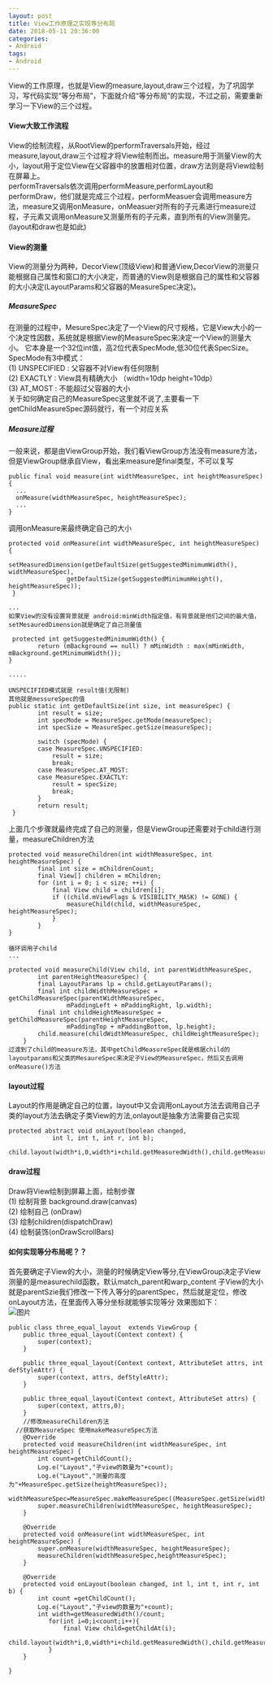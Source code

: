 ```yaml
---
layout: post
title: View工作原理之实现等分布局
date: 2018-05-11 20:36:00
categories:
- Android
tags:
- Android
---   
```


View的工作原理，也就是View的measure,layout,draw三个过程，为了巩固学习，写代码实现“等分布局”，下面就介绍“等分布局”的实现，不过之前，需要重新学习一下View的三个过程。

<!--more--> 

#### View大致工作流程  
View的绘制流程，从RootView的performTraversals开始，经过measure,layout,draw三个过程才将View绘制而出。measure用于测量View的大小，layout用于定位View在父容器中的放置相对位置，draw方法则是将View绘制在屏幕上。  
performTraversals依次调用performMeasure,performLayout和performDraw，他们就是完成三个过程，performMeasuer会调用measure方法，measure又调用onMeasure，onMeasuer对所有的子元素进行measure过程，子元素又调用onMeasure又测量所有的子元素，直到所有的View测量完。(layout和draw也是如此)  

#### View的测量  
View的测量分为两种，DecorView(顶级View)和普通View,DecorView的测量只能根据自己属性和窗口的大小决定，而普通的View则是根据自己的属性和父容器的大小决定(LayoutParams和父容器的MeasureSpec决定)。  
##### MeasureSpec  
在测量的过程中，MesureSpec决定了一个View的尺寸规格，它是View大小的一个决定性因数，系统就是根据View的MeasureSpec来决定一个View的测量大小。 它本身是一个32位int值，高2位代表SpecMode,低30位代表SpecSize。 SpecMode有3中模式：  
(1) UNSPECIFIED : 父容器不对View有任何限制  
(2) EXACTLY : View具有精确大小 （width=10dp height=10dp）  
(3) AT_MOST : 不能超过父容器的大小   
关于如何确定自己的MeasureSpec这里就不说了,主要看一下getChildMeasureSpec源码就行，有一个对应关系  
##### Measure过程  
一般来说，都是由ViewGroup开始，我们看ViewGroup方法没有measure方法，但是ViewGroup继承自View，看出来measure是final类型，不可以复写
```
public final void measure(int widthMeasureSpec, int heightMeasureSpec) {
  ...
  onMeasure(widthMeasureSpec, heightMeasureSpec);
  ...
}
```  
调用onMeasure来最终确定自己的大小  
```
protected void onMeasure(int widthMeasureSpec, int heightMeasureSpec) {
        setMeasuredDimension(getDefaultSize(getSuggestedMinimumWidth(), widthMeasureSpec),
                getDefaultSize(getSuggestedMinimumHeight(), heightMeasureSpec));
 }

...
如果View的没有设置背景就是 android:minWidth指定值，有背景就是他们之间的最大值，setMesauredDimension就是确定了自己测量值

 protected int getSuggestedMinimumWidth() {
        return (mBackground == null) ? mMinWidth : max(mMinWidth, mBackground.getMinimumWidth());
}

.....

UNSPECIFIED模式就是 result值(无限制)  
其他就是messureSpec的值
public static int getDefaultSize(int size, int measureSpec) {
        int result = size;
        int specMode = MeasureSpec.getMode(measureSpec);
        int specSize = MeasureSpec.getSize(measureSpec);

        switch (specMode) {
        case MeasureSpec.UNSPECIFIED:
            result = size;
            break;
        case MeasureSpec.AT_MOST:
        case MeasureSpec.EXACTLY:
            result = specSize;
            break;
        }
        return result;
 }
```   
上面几个步骤就最终完成了自己的测量，但是ViewGroup还需要对于child进行测量，measureChildren方法  
```
protected void measureChildren(int widthMeasureSpec, int heightMeasureSpec) {
        final int size = mChildrenCount;
        final View[] children = mChildren;
        for (int i = 0; i < size; ++i) {
            final View child = children[i];
            if ((child.mViewFlags & VISIBILITY_MASK) != GONE) {
                measureChild(child, widthMeasureSpec, heightMeasureSpec);
            }
        }
}

循环调用子child
... 

protected void measureChild(View child, int parentWidthMeasureSpec,
        int parentHeightMeasureSpec) {
        final LayoutParams lp = child.getLayoutParams();
        final int childWidthMeasureSpec = getChildMeasureSpec(parentWidthMeasureSpec,
                mPaddingLeft + mPaddingRight, lp.width);
        final int childHeightMeasureSpec = getChildMeasureSpec(parentHeightMeasureSpec,
                mPaddingTop + mPaddingBottom, lp.height);
        child.measure(childWidthMeasureSpec, childHeightMeasureSpec);
    }
过渡到了child的measure方法，其中getChildMeasureSpec就是根据child的layoutparams和父类的MesaureSpec来决定子View的MeasureSpec，然后又去调用onMeasure()方法
```  

#### layout过程  
Layout的作用是确定自己的位置，layout中又会调用onLayout方法去调用自己子类的layout方法去确定子类View的方法,onlayout是抽象方法需要自己实现    
```
protected abstract void onLayout(boolean changed,
            int l, int t, int r, int b);

child.layout(width*i,0,width*i+child.getMeasuredWidth(),child.getMeasuredHeight());
```  

#### draw过程  
Draw将View绘制到屏幕上面，绘制步骤  
(1) 绘制背景 background.draw(canvas)  
(2) 绘制自己 (onDraw)  
(3) 绘制children(dispatchDraw)  
(4) 绘制装饰(onDrawScrollBars)  

#### 如何实现等分布局呢？？  
首先要确定子View的大小，测量的时候确定View等分,在ViewGroup决定子View测量的是measurechild函数，默认match_parent和warp_content 子View的大小就是parentSzie我们修改一下传入等分的parentSpec，然后就是定位，修改onLayout方法，在里面传入等分坐标就能够实现等分 
效果图如下：  
![图片](https://img-blog.csdn.net/20180514110902793?watermark/2/text/aHR0cHM6Ly9ibG9nLmNzZG4ubmV0L3FxXzMyNTY1NTc1/font/5a6L5L2T/fontsize/400/fill/I0JBQkFCMA==/dissolve/70) 
  
```
public class three_equal_layout  extends ViewGroup {
    public three_equal_layout(Context context) {
        super(context);
    }

    public three_equal_layout(Context context, AttributeSet attrs, int defStyleAttr) {
        super(context, attrs, defStyleAttr);
    }

    public three_equal_layout(Context context, AttributeSet attrs) {
        super(context, attrs,0);
    }
    //修改measureChildren方法
  //获取MeasureSpec 使用makeMeasureSpec方法
    @Override
    protected void measureChildren(int widthMeasureSpec, int heightMeasureSpec) {
        int count=getChildCount();
        Log.e("Layout","子view的数量为"+count);
        Log.e("Layout","测量的高度为"+MeasureSpec.getSize(heightMeasureSpec));
        widthMeasureSpec=MeasureSpec.makeMeasureSpec((MeasureSpec.getSize(widthMeasureSpec))/count,MeasureSpec.getMode(widthMeasureSpec));
        super.measureChildren(widthMeasureSpec, heightMeasureSpec);
    }

    @Override
    protected void onMeasure(int widthMeasureSpec, int heightMeasureSpec) {
        super.onMeasure(widthMeasureSpec, heightMeasureSpec);
        measureChildren(widthMeasureSpec,heightMeasureSpec);
    }

    @Override
    protected void onLayout(boolean changed, int l, int t, int r, int b) {
        int count =getChildCount();
        Log.e("Layout","子view的数量为"+count);
        int width=getMeasuredWidth()/count;
           for(int i=0;i<count;i++){
               final View child=getChildAt(i);
               child.layout(width*i,0,width*i+child.getMeasuredWidth(),child.getMeasuredHeight());
           }
    }

}

```
